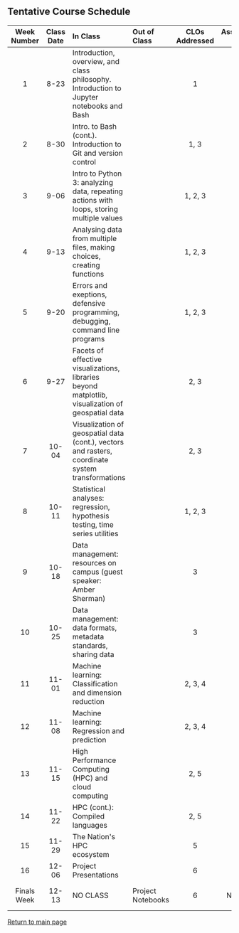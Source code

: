 ## Tentative Course Schedule

| __Week Number__ | __Class Date__ | __In Class__ | __Out of Class__ | __CLOs Addressed__ | __Assessments Due__ |
| :-------------: | :------------: | :----------- | :--------------- | :----------------: | :-----------------: |
| 1               | 8-23 | Introduction, overview, and class philosophy. Introduction to Jupyter notebooks and Bash | | 1 |
| 2               | 8-30 | Intro. to Bash (cont.). Introduction to Git and version control | | 1, 3 | |
| 3               | 9-06 | Intro to Python 3: analyzing data, repeating actions with loops, storing multiple values | | 1, 2, 3 | |
| 4               | 9-13 | Analysing data from multiple files, making choices, creating functions| | 1, 2, 3 | |
| 5               | 9-20 | Errors and exeptions, defensive programming, debugging, command line programs | | 1, 2, 3 | |
| 6               | 9-27 | Facets of effective visualizations, libraries beyond matplotlib, visualization of geospatial data | | 2, 3 | |
| 7               | 10-04 | Visualization of geospatial data (cont.), vectors and rasters, coordinate system transformations | | 2, 3 | |
| 8               | 10-11 | Statistical analyses: regression, hypothesis testing, time series utilities | | 1, 2, 3 | |
| 9               | 10-18 | Data management: resources on campus (guest speaker: Amber Sherman) | | 3 | |
| 10              | 10-25 | Data management: data formats, metadata standards, sharing data | | 3 | |
| 11              | 11-01 | Machine learning: Classification and dimension reduction | | 2, 3, 4 | |
| 12              | 11-08 | Machine learning: Regression and prediction | | 2, 3, 4| |
| 13              | 11-15 | High Performance Computing (HPC) and cloud computing | | 2, 5| |
| 14              | 11-22 | HPC (cont.): Compiled languages | | 2, 5 | |
| 15              | 11-29 | The Nation's HPC ecosystem | | 5 | |
| 16              | 12-06 | Project Presentations | | 6 | |
| Finals Week     | 12-13 | NO CLASS | Project Notebooks | 6 | Project Notebooks Due |

[Return to main page](https://lejoflores.github.io/EarthScienceResearchComputing/)
